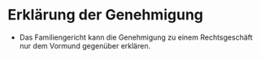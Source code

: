 # Erklärung der Genehmigung

- Das Familiengericht kann die Genehmigung zu einem Rechtsgeschäft nur dem Vormund gegenüber erklären.

